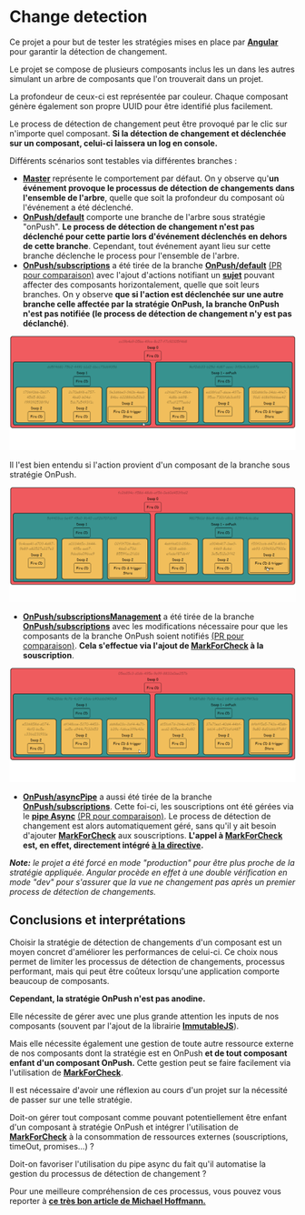 # Change detection

Ce projet a pour but de tester les stratégies mises en place par **[Angular][angularLink]** pour garantir la détection de changement.

Le projet se compose de plusieurs composants inclus les un dans les autres simulant un arbre de composants que l'on trouverait dans un projet.

La profondeur de ceux-ci est représentée par couleur. Chaque composant génère également son propre UUID pour être identifié plus facilement.

Le process de détection de changement peut être provoqué par le clic sur n'importe quel composant. **Si la détection de changement et déclenchée sur un composant, celui-ci laissera un log en console.**

Différents scénarios sont testables via différentes branches :
  - **[Master][masterBranchLink]** représente le comportement par défaut. On y observe qu'**un événement  provoque le processus de détection de changements dans l'ensemble de l'arbre**, quelle que soit la profondeur du composant où l'événement a été déclenché.
  - **[OnPush/default][onPushDefaultBranchLink]** comporte une branche de l'arbre sous stratégie "onPush". **Le process de détection de changement n'est pas déclenché pour cette partie lors d'événement déclenchés en dehors de cette branche**. Cependant, tout événement ayant lieu sur cette branche déclenche le process pour l'ensemble de l'arbre.
  - **[OnPush/subscriptions][onPushSubBranchLink]** a été tirée de la branche **[OnPush/default][onPushDefaultBranchLink]** [(PR pour comparaison)](https://github.com/hugoMencoboni/angularChangeDetectionTests/pull/3/files) avec l'ajout d'actions notifiant un **[sujet][subjectLink]** pouvant affecter des composants horizontalement, quelle que soit leurs branches. On y observe **que si l'action est déclenchée sur une autre branche celle affectée par la stratégie OnPush, la branche OnPush n'est pas notifiée (le process de détection de changement n'y est pas déclanché)**.
  
  ![CD is not trigger when fire outside from OnPush tree](doc/onPush_Subscriptions_1.gif)

  Il l'est bien entendu si l'action provient d'un composant de la branche sous stratégie OnPush.
  
  ![CD when fire inside OnPush tree](doc/onPush_Subscriptions_2.gif)

  - **[OnPush/subscriptionsManagement][onPushSubMngBranchLink]** a été tirée de la branche **[OnPush/subscriptions][onPushSubBranchLink]** avec les modifications nécessaire pour que les composants de la branche OnPush soient notifiés [(PR pour comparaison)](https://github.com/hugoMencoboni/angularChangeDetectionTests/pull/4/files). **Cela s'effectue via l'ajout de [MarkForCheck][MarkForCheckLink] à la souscription**.
  
  ![CD is not trigger when fire outside from OnPush tree with MarkForCheck](doc/onPush_SubscriptionsMng.gif)

  - **[OnPush/asyncPipe][onPushPipeBranchLink]** a aussi été tirée de la branche **[OnPush/subscriptions][onPushSubBranchLink]**. Cette foi-ci, les souscriptions ont été gérées via le **[pipe Async][asyncPipeLink]** [(PR pour comparaison)](https://github.com/hugoMencoboni/angularChangeDetectionTests/pull/5/files). Le process de détection de changement est alors automatiquement géré, sans qu'il y ait besoin d'ajouter **[MarkForCheck][MarkForCheckLink]** aux souscriptions. **L'appel à [MarkForCheck][MarkForCheckLink] est, en effet, directement intégré [à la directive][asyncPipeInternalLink].**

***Note:** le projet a été forcé en mode "production" pour être plus proche de la stratégie appliquée. Angular procède en effet à une double vérification en mode "dev" pour s'assurer que la vue ne changement pas après un premier process de détection de changements.*

## Conclusions et interprétations

Choisir la stratégie de détection de changements d'un composant est un moyen concret d'améliorer les performances de celui-ci. Ce choix nous permet de limiter les processus de détection de changements, processus performant, mais qui peut être coûteux lorsqu'une application comporte beaucoup de composants.

**Cependant, la stratégie OnPush n'est pas anodine.** 

Elle nécessite de gérer avec une plus grande attention les inputs de nos composants (souvent par l'ajout de la librairie **[ImmutableJS][immutableJSLink]**).

Mais elle nécessite également une gestion de toute autre ressource externe de nos composants dont la stratégie est en OnPush **et de tout composant enfant d'un composant OnPush.** Cette gestion peut se faire facilement via l'utilisation de **[MarkForCheck][MarkForCheckLink]**.

Il est nécessaire d'avoir une réflexion au cours d'un projet sur la nécessité de passer sur une telle stratégie. 

Doit-on gérer tout composant comme pouvant potentiellement être enfant d'un composant à stratégie OnPush et intégrer l'utilisation de **[MarkForCheck][MarkForCheckLink]** à la consommation de ressources externes (souscriptions, timeOut, promises...) ?

Doit-on favoriser l'utilisation du pipe async du fait qu'il automatise la gestion du processus de détection de changement ?

Pour une meilleure compréhension de ces processus, vous pouvez vous reporter à **[ce très bon article de Michael Hoffmann.][CHArticleLink]**

[angularLink]: https://angular.io/
[subjectLink]: https://rxjs-dev.firebaseapp.com/guide/subject
[MarkForCheckLink]: https://angular.io/api/core/ChangeDetectorRef#markforcheck
[asyncPipeLink]: https://angular.io/api/common/AsyncPipe
[asyncPipeInternalLink]: https://github.com/angular/angular/blob/9.1.x/packages/common/src/pipes/async_pipe.ts#L154
[immutableJSLink]: https://immutable-js.github.io/immutable-js/
[CHArticleLink]: https://www.mokkapps.de/blog/the-last-guide-for-angular-change-detection-you-will-ever-need/

[masterBranchLink]: https://github.com/hugoMencoboni/angularChangeDetectionTests/tree/master
[onPushDefaultBranchLink]: https://github.com/hugoMencoboni/angularChangeDetectionTests/tree/onPush/default
[onPushSubBranchLink]: https://github.com/hugoMencoboni/angularChangeDetectionTests/tree/onPush/subscriptions
[onPushSubMngBranchLink]: https://github.com/hugoMencoboni/angularChangeDetectionTests/tree/onPush/subscriptionsManagement
[onPushPipeBranchLink]: https://github.com/hugoMencoboni/angularChangeDetectionTests/tree/onPush/asyncPipe